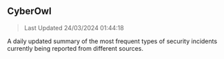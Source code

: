## CyberOwl 
> Last Updated 24/03/2024 01:44:18 


A daily updated summary of the most frequent types of security incidents currently being reported from different sources.

